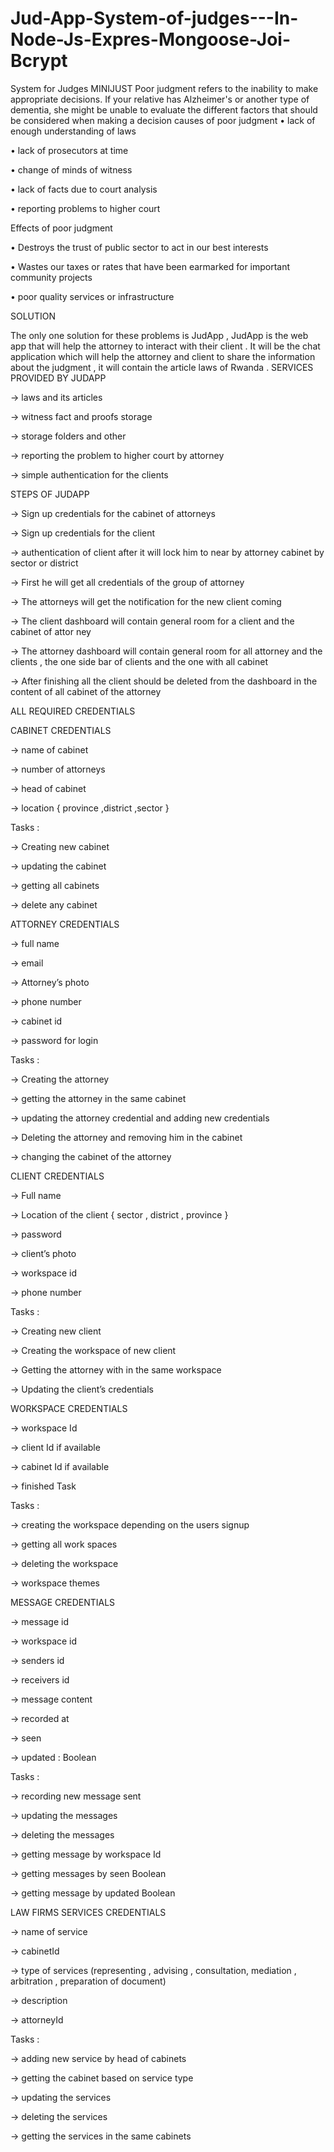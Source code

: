 # Jud-App-System-of-judges---In-Node-Js-Expres-Mongoose-Joi-Bcrypt
System for Judges
MINIJUST
Poor judgment refers to the inability to make appropriate decisions. If your relative has Alzheimer's or another type of dementia, she might be unable to evaluate the different factors that should be considered when making a decision
causes of poor judgment
• lack of enough understanding of laws

• lack of prosecutors at time

• change of minds of witness

• lack of facts due to court analysis

• reporting problems to higher court

Effects of poor judgment


• Destroys the trust of public sector to act in our best interests

• Wastes our taxes or rates that have been earmarked for important community projects

• poor quality services or infrastructure

SOLUTION


The only one  solution for these problems is   JudApp , JudApp is the web app that will help the attorney to interact with their client .
It will be the chat application which will help the attorney and client to share the information about the judgment ,  it will contain the article laws of Rwanda .
SERVICES PROVIDED BY JUDAPP


→ laws and its articles

→ witness fact and proofs storage

→  storage folders and other

→ reporting the problem to higher court by attorney

→ simple authentication for the clients


STEPS OF JUDAPP


→ Sign up credentials for the cabinet of attorneys

→ Sign up credentials for the client

→ authentication of client after it will lock him to near by attorney cabinet by sector or district

→ First he will get all credentials of the group of attorney

→ The attorneys will get the notification for the new client coming

→ The client dashboard will contain general  room for a client and the cabinet of attor
ney

→ The attorney dashboard will contain general room for all attorney and the clients , the one side bar of clients and the one with all cabinet

→ After finishing all the client should be deleted from the dashboard in the content of all cabinet of the attorney

ALL REQUIRED CREDENTIALS

CABINET CREDENTIALS



→ name of cabinet

→ number of attorneys

→ head of cabinet

→ location {
province ,district ,sector
}

Tasks :


→ Creating new cabinet

→ updating the cabinet

→ getting all cabinets

→ delete any cabinet

ATTORNEY CREDENTIALS


→ full name

→ email

→ Attorney’s photo

→ phone number

→ cabinet id

→ password for login

Tasks :



→ Creating the attorney

→ getting the attorney in the same cabinet

→ updating the attorney credential and adding new credentials

→ Deleting the attorney and removing him in the cabinet

→ changing the cabinet of the attorney



CLIENT CREDENTIALS



→ Full name

→ Location of the client { sector , district , province }

→ password

→ client’s photo

→ workspace id

→ phone number

Tasks :


→ Creating new client

→ Creating the workspace of new client

→ Getting the attorney with in the same workspace

→ Updating the client’s credentials


WORKSPACE CREDENTIALS



→ workspace Id

→ client Id if available

→ cabinet Id if available

→ finished Task


Tasks :



→ creating the workspace depending on the users signup

→ getting all work spaces

→ deleting the workspace

→ workspace themes


MESSAGE CREDENTIALS



→ message id

→ workspace id

→ senders id

→ receivers id


→ message content

→ recorded at

→ seen

→ updated : Boolean

Tasks :


→ recording new message sent

→ updating the messages

→ deleting the messages

→ getting message by workspace Id

→ getting messages by seen Boolean

→ getting message by updated Boolean

LAW FIRMS SERVICES CREDENTIALS



→ name of service


→ cabinetId

→ type of services (representing , advising , consultation, mediation , arbitration , preparation of document)

→ description

→ attorneyId

Tasks :


→ adding new service by head of cabinets

→ getting the cabinet based on service type

→ updating the services

→ deleting the services

→ getting the services in the same cabinets
